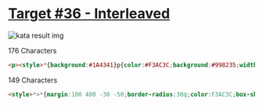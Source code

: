# [Target #36 - Interleaved](https://cssbattle.dev/play/36)

![kata result img](https://cssbattle.dev/targets/36.png)

176 Characters

```HTML
<p><style>*{background:#1A4341}p{color:#F3AC3C;background:#998235;width:50;height:230;border-radius:50q;margin:-38 92;box-shadow:159q 0#998235,-75px 130px,75px 130px,238q 130px
```

149 Characters

```HTML
<style>*>*{margin:100 400 -30 -50;border-radius:30q;color:F3AC3C;box-shadow:79q 0,238q 0,397q 0,158q -138q#998235,317q -138q#998235,0 0 0 10in#1a4341
```
